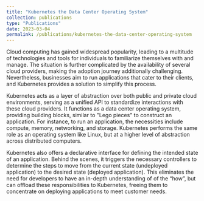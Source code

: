 ```yaml
---
title: "Kubernetes the Data Center Operating System"
collection: publications
type: "Publications"
date: 2023-03-04
permalink: /publications/kubernetes-the-data-center-operating-system
---
```


Cloud computing has gained widespread popularity, leading to a multitude of technologies and tools for individuals to familiarize themselves with and manage. The situation is further complicated by the availability of several cloud providers, making the adoption journey additionally challenging. Nevertheless, businesses aim to run applications that cater to their clients, and Kubernetes provides a solution to simplify this process.

Kubernetes acts as a layer of abstraction over both public and private cloud environments, serving as a unified API to standardize interactions with these cloud providers. It functions as a data center operating system, providing building blocks, similar to "Lego pieces" to construct an application. For instance, to run an application, the necessities include compute, memory, networking, and storage. Kubernetes performs the same role as an operating system like Linux, but at a higher level of abstraction across distributed computers.

Kubernetes also offers a declarative interface for defining the intended state of an application. Behind the scenes, it triggers the necessary controllers to determine the steps to move from the current state (undeployed application) to the desired state (deployed application). This eliminates the need for developers to have an in-depth understanding of of the “how”, but can offload these responsibilities to Kubernetes, freeing them to concentrate on deploying applications to meet customer needs.